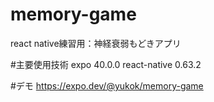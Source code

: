 # memory-game
react native練習用：神経衰弱もどきアプリ

#主要使用技術
expo 40.0.0
react-native 0.63.2

#デモ
https://expo.dev/@yukok/memory-game
